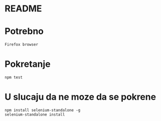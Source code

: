 # README #

# Potrebno
    Firefox browser

# Pokretanje
    npm test

# U slucaju da ne moze da se pokrene
    npm install selenium-standalone -g
    selenium-standalone install